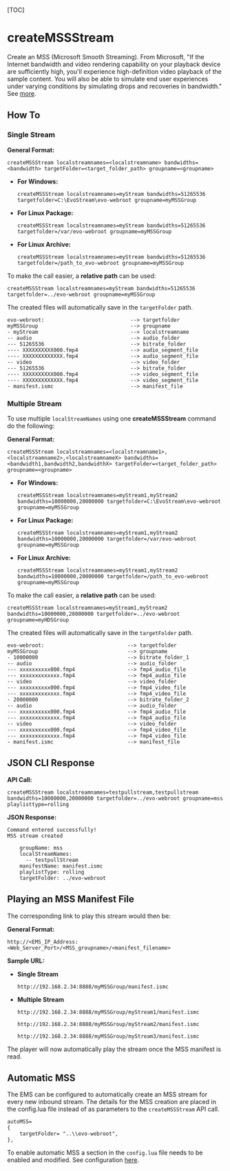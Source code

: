 [TOC]

# createMSSStream

Create an MSS (Microsoft Smooth Streaming). From Microsoft, "If the Internet bandwidth and video rendering capability on your playback device are sufficiently high, you'll experience high-definition video playback of the sample content. You will also be able to simulate end user experiences under varying conditions by simulating drops and recoveries in bandwidth." See [more](https://www.iis.net/media/experiencesmoothstreaming).



## How To

### Single Stream

**General Format:**

```
createMSSStream localstreamnames=<localstreamname> bandwidths=<bandwidth> targetFolder=<target_folder_path> groupname=<groupname>
```

- **For Windows:**

  ```
  createMSSStream localstreamnames=myStream bandwidths=51265536 targetfolder=C:\EvoStream\evo-webroot groupname=myMSSGroup
  ```


- **For Linux Package:**

  ```
  createMSSStream localstreamnames=myStream bandwidths=51265536 targetfolder=/var/evo-webroot groupname=myMSSGroup
  ```

- **For Linux Archive:**

  ```
  createMSSStream localstreamnames=myStream bandwidths=51265536 targetfolder=/path_to_evo-webroot groupname=myMSSGroup
  ```

To make the call easier, a **relative path** can be used:

```
createMSSStream localstreamnames=myStream bandwidths=51265536 targetfolder=../evo-webroot groupname=myMSSGroup
```

The created files will automatically save in the `targetFolder` path.

```
evo-webroot:                            --> targetfolder
myMSSGroup                              --> groupname
- myStream                              --> localstreamname
-- audio                                --> audio_folder
--- 51265536                            --> bitrate_folder
---- XXXXXXXXXX000.fmp4                 --> audio_segment_file
---- XXXXXXXXXXXXX.fmp4                 --> audio_segment_file
-- video                                --> video_folder
--- 51265536                            --> bitrate_folder
---- XXXXXXXXXX000.fmp4                 --> video_segment_file
---- XXXXXXXXXXXXX.fmp4                 --> video_segment_file
- manifest.ismc                         --> manifest_file
```



### Multiple Stream

To use multiple `localStreamNames` using one **createMSSStream** command do the following:

**General Format:**

```
createMSSStream localstreamnames=<localstreamname1>,<localstreamname2>,<localstreamnameX> bandwidths=<bandwidth1,bandwidth2,bandwidthX> targetFolder=<target_folder_path> groupname=<groupname>
```

- **For Windows:**

  ```
  createMSSStream localstreamnames=myStream1,myStream2 bandwidths=10000000,20000000 targetfolder=C:\EvoStream\evo-webroot groupname=myMSSGroup
  ```

- **For Linux Package:**

  ```
  createMSSStream localstreamnames=myStream1,myStream2 bandwidths=10000000,20000000 targetfolder=/var/evo-webroot groupname=myMSSGroup
  ```

- **For Linux Archive:**

  ```
  createMSSStream localstreamnames=myStream1,myStream2 bandwidths=10000000,20000000 targetfolder=/path_to_evo-webroot groupname=myMSSGroup
  ```

To make the call easier, a **relative path** can be used:

```
createMSSStream localstreamnames=myStream1,myStream2 bandwidths=10000000,20000000 targetfolder=../evo-webroot groupname=myHDSGroup
```

The created files will automatically save in the `targetFolder` path.

```
evo-webroot:                           --> targetfolder
myMSSGroup                             --> groupname
- 10000000                             --> bitrate_folder_1
-- audio                               --> audio_folder
--- xxxxxxxxxx000.fmp4                 --> fmp4_audio_file
--- xxxxxxxxxxxxx.fmp4                 --> fmp4_audio_file
-- video                               --> video_folder
--- xxxxxxxxxx000.fmp4                 --> fmp4_video_file
--- xxxxxxxxxxxxx.fmp4                 --> fmp4_video_file
- 20000000                             --> bitrate_folder_2
-- audio                               --> audio_folder
--- xxxxxxxxxx000.fmp4                 --> fmp4_audio_file
--- xxxxxxxxxxxxx.fmp4                 --> fmp4_audio_file
-- video                               --> video_folder
--- xxxxxxxxxx000.fmp4                 --> fmp4_video_file
--- xxxxxxxxxxxxx.fmp4                 --> fmp4_video_file
- manifest.ismc                        --> manifest_file
```



## JSON CLI Response

**API Call:**

```
createMSSStream localstreamnames=testpullstream,testpullstream bandwidths=10000000,20000000 targetfolder=../evo-webroot groupname=mss playlisttype=rolling
```

**JSON Response:**

```
Command entered successfully!
MSS stream created

    groupName: mss
    localStreamNames:
      -- testpullStream
    manifestName: manifest.ismc
    playlistType: rolling
    targetFolder: ../evo-webroot
```



## Playing an MSS Manifest File

The corresponding link to play this stream would then be:

**General Format:**

```
http://<EMS_IP_Address:<Web_Server_Port>/<MSS_groupname>/<manifest_filename>
```

**Sample URL:**

- **Single Stream**

  ```
  http://192.168.2.34:8888/myMSSGroup/manifest.ismc
  ```


- **Multiple Stream**

  ```
  http://192.168.2.34:8888/myMSSGroup/myStream1/manifest.ismc
  ```

  ```
  http://192.168.2.34:8888/myMSSGroup/myStream2/manifest.ismc
  ```

  ```
  http://192.168.2.34:8888/myMSSGroup/myStream3/manifest.ismc
  ```

The player will now automatically play the stream once the MSS manifest is read.



## Automatic MSS

The EMS can be configured to automatically create an MSS stream for every new inbound stream. The details for the MSS creation are placed in the config.lua file instead of as parameters to the `createMSSStream` API call.

```
autoMSS=
{
    targetFolder= "..\\evo-webroot",
},

```

To enable automatic MSS a section in the `config.lua` file needs to be enabled and modified. See configuration [here]().

